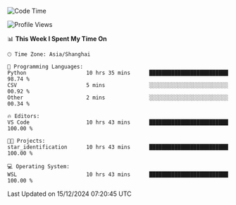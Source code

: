 <!--START_SECTION:waka-->
![Code Time](http://img.shields.io/badge/Code%20Time-2%2C146%20hrs%2010%20mins-blue)

![Profile Views](http://img.shields.io/badge/Profile%20Views-1-blue)

📊 **This Week I Spent My Time On** 

```text
🕑︎ Time Zone: Asia/Shanghai

💬 Programming Languages: 
Python                   10 hrs 35 mins      █████████████████████████   98.74 % 
CSV                      5 mins              ░░░░░░░░░░░░░░░░░░░░░░░░░   00.92 % 
Other                    2 mins              ░░░░░░░░░░░░░░░░░░░░░░░░░   00.34 % 

🔥 Editors: 
VS Code                  10 hrs 43 mins      █████████████████████████   100.00 % 

🐱‍💻 Projects: 
star_identification      10 hrs 43 mins      █████████████████████████   100.00 % 

💻 Operating System: 
WSL                      10 hrs 43 mins      █████████████████████████   100.00 % 
```


 Last Updated on 15/12/2024 07:20:45 UTC
<!--END_SECTION:waka-->